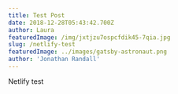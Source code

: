 ```yaml
---
title: Test Post
date: 2018-12-28T05:43:42.700Z
author: Laura
featuredImage: /img/jxtjzu7ospcfdik45-7qia.jpg
slug: /netlify-test
featuredImage: ../images/gatsby-astronaut.png
author: 'Jonathan Randall'
---
```

Netlify test
